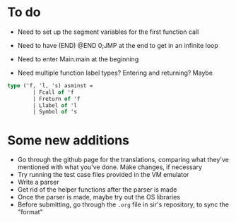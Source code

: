 # To do

- Need to set up the segment variables for the first function call

- Need to have (END) @END 0;JMP at the end to get in an infinite loop

- Need to enter Main.main at the beginning

- Need multiple function label types? Entering and returning? Maybe
```ocaml
type ('f, 'l, 's) asminst =
        | Fcall of 'f
        | Freturn of 'f
        | Llabel of 'l
        | Symbol of 's
```


# Some new additions

- Go through the github page for the translations, comparing what they've mentioned with
    what you've done. Make changes, if necessary
- Try running the test case files provided in the VM emulator
- Write a parser
- Get rid of the helper functions after the parser is made
- Once the parser is made, maybe try out the OS libraries
- Before submitting, go through the `.org` file in sir's repository, to sync the "format"
